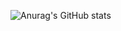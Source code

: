 ![Anurag's GitHub stats](https://github-readme-stats.vercel.app/api?username=furydk&show_icons=true&show_icons=true&include_all_commits=true&bg_color=00000000)
